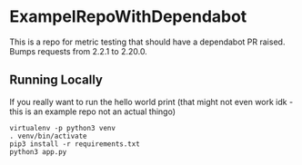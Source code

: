 # ExampelRepoWithDependabot

This is a repo for metric testing that should have a dependabot PR raised.
Bumps requests from 2.2.1 to 2.20.0.

## Running Locally
If you really want to run the hello world print (that might not even work idk - this is an example repo not an actual thingo)

```
virtualenv -p python3 venv
. venv/bin/activate
pip3 install -r requirements.txt
python3 app.py
```
